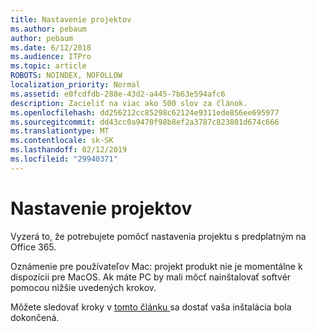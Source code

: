 ```yaml
---
title: Nastavenie projektov
ms.author: pebaum
author: pebaum
ms.date: 6/12/2018
ms.audience: ITPro
ms.topic: article
ROBOTS: NOINDEX, NOFOLLOW
localization_priority: Normal
ms.assetid: e0fcdfdb-288e-43d2-a445-7b63e594afc6
description: Zacieliť na viac ako 500 slov za článok.
ms.openlocfilehash: dd256212cc85298c62124e9311ede856ee695977
ms.sourcegitcommit: dd43cc0a9470f98b8ef2a3787c823801d674c666
ms.translationtype: MT
ms.contentlocale: sk-SK
ms.lasthandoff: 02/12/2019
ms.locfileid: "29940371"
---
```

# <a name="setting-up-project"></a>Nastavenie projektov

Vyzerá to, že potrebujete pomôcť nastavenia projektu s predplatným na Office 365.
  
Oznámenie pre používateľov Mac: projekt produkt nie je momentálne k dispozícii pre MacOS. Ak máte PC by mali môcť nainštalovať softvér pomocou nižšie uvedených krokov.
  
Môžete sledovať kroky v [tomto článku ](https://support.office.com/article/7059249b-d9fe-4d61-ab96-5c5bf435f281.aspx)sa dostať vaša inštalácia bola dokončená.
  

